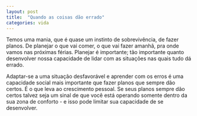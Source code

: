 ```yaml
---
layout: post
title:  "Quando as coisas dão errado"
categories: vida
---
```


Temos uma mania, que é quase um instinto de sobrevivência, de fazer planos. De planejar o que vai comer, o que vai fazer amanhã, pra onde vamos nas próximas férias. Planejar é importante; tão importante quanto desenvolver nossa capacidade de lidar com as situações nas quais tudo dá errado.

Adaptar-se a uma situação desfavorável e aprender com os erros é uma capacidade social mais importante que fazer planos que sempre dão certos. É o que leva ao crescimento pessoal. Se seus planos sempre dão certos talvez seja um sinal de que você está operando somente dentro da sua zona de conforto - e isso pode limitar sua capacidade de se desenvolver.